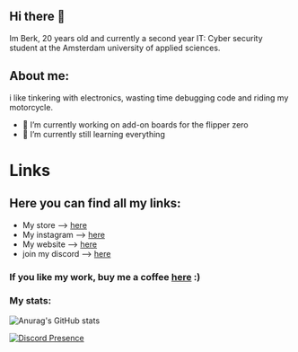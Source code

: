 ## Hi there 👋

Im Berk, 20 years old and currently a second year IT: Cyber security student at the Amsterdam university of applied sciences.

## About me:

i like tinkering with electronics, wasting time debugging code and riding my motorcycle.

- 🔭 I’m currently working on add-on boards for the flipper zero
- 🌱 I’m currently still learning everything

# Links
## Here you can find all my links:

* My store   --> [here](https://www.borklab.com)
* My instagram      --> [here](https://www.instagram.com/drb0rk/)
* My website        --> [here](https://berkderooij.nl)
* join my discord         --> [here](https://discord.gg/AVAeRuQTN2)

### If you like my work, buy me a coffee [here](https://www.paypal.com/donate/?hosted_button_id=44CB2JYYJHBUY) :)

### My stats:
![Anurag's GitHub stats](https://github-readme-stats.vercel.app/api?username=DrB0rk&show_icons=true&theme=dark)

[![Discord Presence](https://lanyard.cnrad.dev/api/260679460674732033)](https://discord.com/users/260679460674732033)

<!--
**DrB0rk/DrB0rk** is a ✨ _special_ ✨ repository because its `README.md` (this file) appears on your GitHub profile.

Here are some ideas to get you started:

- 🔭 I’m currently working on ...
- 🌱 I’m currently learning ...
- 👯 I’m looking to collaborate on ...
- 🤔 I’m looking for help with ...
- 💬 Ask me about ...
- 📫 How to reach me: ...
- 😄 Pronouns: ...
- ⚡ Fun fact: ...
-->
